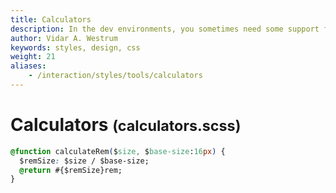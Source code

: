 ```yaml
---
title: Calculators
description: In the dev environments, you sometimes need some support for calculations.
author: Vidar A. Westrum
keywords: styles, design, css
weight: 21
aliases:
    - /interaction/styles/tools/calculators
---
```


# Calculators <small>(calculators.scss)</small>

```css
@function calculateRem($size, $base-size:16px) {
  $remSize: $size / $base-size;
  @return #{$remSize}rem;
}
```
